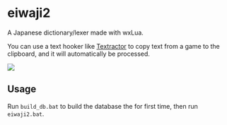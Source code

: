 # eiwaji2
A Japanese dictionary/lexer made with wxLua.

You can use a text hooker like [Textractor](https://github.com/Artikash/Textractor) to copy text from a game to the clipboard, and it will automatically be processed.

![](https://files.catbox.moe/70ajl4.png)

## Usage
Run `build_db.bat` to build the database the for first time, then run `eiwaji2.bat`.
